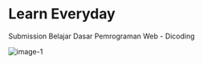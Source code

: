 # Learn Everyday

Submission Belajar Dasar Pemrograman Web - Dicoding

![image-1](https://user-images.githubusercontent.com/45823749/192795495-c82fe866-1e6f-4504-9af0-a632b100cdf0.png)
